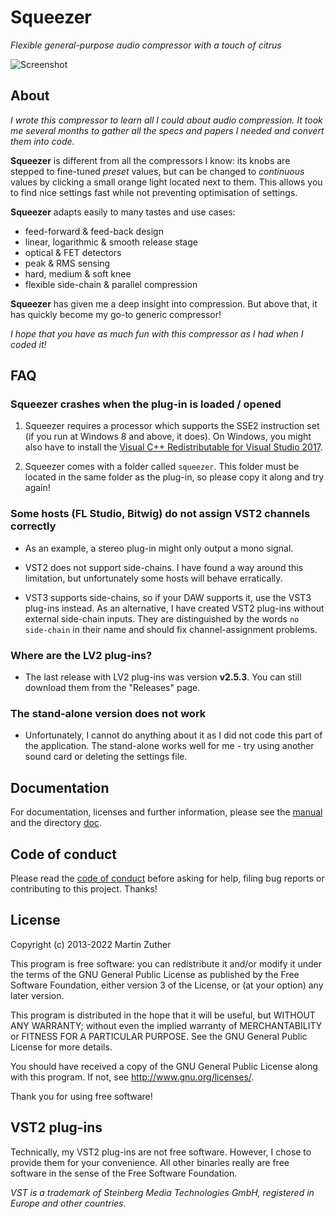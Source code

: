 # Squeezer

*Flexible general-purpose audio compressor with a touch of citrus*

![Screenshot](./doc/include/images/squeezer.png)

## About

*I wrote this compressor to learn all I could about audio compression.
It took me several months to gather all the specs and papers I needed
and convert them into code.*

**Squeezer** is different from all the compressors I know: its knobs
are stepped to fine-tuned *preset* values, but can be changed to
*continuous* values by clicking a small orange light located next to
them.  This allows you to find nice settings fast while not preventing
optimisation of settings.

**Squeezer** adapts easily to many tastes and use cases:

- feed-forward & feed-back design
- linear, logarithmic & smooth release stage
- optical & FET detectors
- peak & RMS sensing
- hard, medium & soft knee
- flexible side-chain & parallel compression

**Squeezer** has given me a deep insight into compression.  But above
that, it has quickly become my go-to generic compressor!

*I hope that you have as much fun with this compressor as I had when I
coded it!*

## FAQ

### Squeezer crashes when the plug-in is loaded / opened

1. Squeezer requires a processor which supports the SSE2 instruction
   set (if you run at Windows 8 and above, it does).  On Windows, you
   might also have to install the [Visual C++ Redistributable for
   Visual Studio 2017][VC++ Redist].

2. Squeezer comes with a folder called `squeezer`.  This folder must be
   located in the same folder as the plug-in, so please copy it along
   and try again!

### Some hosts (FL Studio, Bitwig) do not assign VST2 channels correctly

- As an example, a stereo plug-in might only output a mono signal.

- VST2 does not support side-chains.  I have found a way around this
  limitation, but unfortunately some hosts will behave erratically.

- VST3 supports side-chains, so if your DAW supports it, use the VST3
  plug-ins instead.  As an alternative, I have created VST2 plug-ins
  without external side-chain inputs.  They are distinguished by the
  words `no side-chain` in their name and should fix
  channel-assignment problems.

### Where are the LV2 plug-ins?

- The last release with LV2 plug-ins was version **v2.5.3**.  You can
  still download them from the "Releases" page.

### The stand-alone version does not work

- Unfortunately, I cannot do anything about it as I did not code this
  part of the application.  The stand-alone works well for me - try
  using another sound card or deleting the settings file.

## Documentation

For documentation, licenses and further information, please see the
[manual][] and the directory [doc][].

## Code of conduct

Please read the [code of conduct][COC] before asking for help, filing
bug reports or contributing to this project.  Thanks!

## License

Copyright (c) 2013-2022 Martin Zuther

This program is free software: you can redistribute it and/or modify
it under the terms of the GNU General Public License as published by
the Free Software Foundation, either version 3 of the License, or
(at your option) any later version.

This program is distributed in the hope that it will be useful,
but WITHOUT ANY WARRANTY; without even the implied warranty of
MERCHANTABILITY or FITNESS FOR A PARTICULAR PURPOSE.  See the
GNU General Public License for more details.

You should have received a copy of the GNU General Public License
along with this program.  If not, see <http://www.gnu.org/licenses/>.

Thank you for using free software!

## VST2 plug-ins

Technically, my VST2 plug-ins are not free software.  However, I
chose to provide them for your convenience.  All other binaries really
are free software in the sense of the Free Software Foundation.

*VST is a trademark of Steinberg Media Technologies GmbH, registered
in Europe and other countries.*


[COC]:            https://github.com/mzuther/Squeezer/tree/master/CODE_OF_CONDUCT.markdown
[doc]:            https://github.com/mzuther/Squeezer/tree/master/doc/
[manual]:         https://github.com/mzuther/Squeezer/raw/master/doc/squeezer.pdf
[VC++ Redist]:    https://www.visualstudio.com/downloads/
